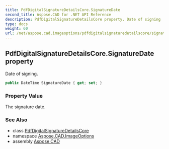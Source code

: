 ```yaml
---
title: PdfDigitalSignatureDetailsCore.SignatureDate
second_title: Aspose.CAD for .NET API Reference
description: PdfDigitalSignatureDetailsCore property. Date of signing
type: docs
weight: 60
url: /net/aspose.cad.imageoptions/pdfdigitalsignaturedetailscore/signaturedate/
---
```

## PdfDigitalSignatureDetailsCore.SignatureDate property

Date of signing.

```csharp
public DateTime SignatureDate { get; set; }
```

### Property Value

The signature date.

### See Also

* class [PdfDigitalSignatureDetailsCore](../)
* namespace [Aspose.CAD.ImageOptions](../../../aspose.cad.imageoptions/)
* assembly [Aspose.CAD](../../../)


